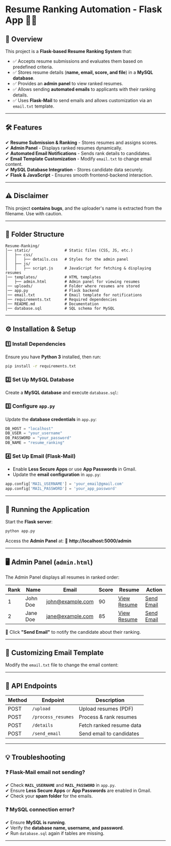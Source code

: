 # Resume Ranking Automation - Flask App 📄🚀

## 📌 Overview
This project is a **Flask-based Resume Ranking System** that:
- ✅ Accepts resume submissions and evaluates them based on predefined criteria.
- ✅ Stores resume details (**name, email, score, and file**) in a **MySQL database**.
- ✅ Provides an **admin panel** to view ranked resumes.
- ✅ Allows sending **automated emails** to applicants with their ranking details.
- ✅ Uses **Flask-Mail** to send emails and allows customization via an `email.txt` template.

---

## 🛠 Features
✔ **Resume Submission & Ranking** - Stores resumes and assigns scores.  
✔ **Admin Panel** - Displays ranked resumes dynamically.  
✔ **Automated Email Notifications** - Sends rank details to candidates.  
✔ **Email Template Customization** - Modify `email.txt` to change email content.  
✔ **MySQL Database Integration** - Stores candidate data securely.  
✔ **Flask & JavaScript** - Ensures smooth frontend-backend interaction.  

---

## ⚠️ Disclaimer
This project **contains bugs**, and the uploader's name is extracted from the filename. Use with caution.

---

## 📂 Folder Structure
```
Resume-Ranking/
│── static/               # Static files (CSS, JS, etc.)
│   ├── css/
│   │   ├── details.css   # Styles for the admin panel
│   ├── js/
│   │   ├── script.js     # JavaScript for fetching & displaying resumes
│── templates/            # HTML templates
│   ├── admin.html        # Admin panel for viewing resumes
│── uploads/              # Folder where resumes are stored
│── app.py                # Flask backend
│── email.txt             # Email template for notifications
│── requirements.txt      # Required dependencies
│── README.md             # Documentation
│── database.sql          # SQL schema for MySQL
```

---

## ⚙️ Installation & Setup

### 1️⃣ Install Dependencies
Ensure you have **Python 3** installed, then run:
```bash
pip install -r requirements.txt
```

### 2️⃣ Set Up MySQL Database
Create a **MySQL database** and execute `database.sql`:


### 3️⃣ Configure `app.py`
Update the **database credentials** in `app.py`:
```python
DB_HOST = "localhost"
DB_USER = "your_username"
DB_PASSWORD = "your_password"
DB_NAME = "resume_ranking"
```

### 4️⃣ Set Up Email (Flask-Mail)
- Enable **Less Secure Apps** or use **App Passwords** in Gmail.
- Update the **email configuration** in `app.py`:
```python
app.config['MAIL_USERNAME'] = 'your_email@gmail.com'
app.config['MAIL_PASSWORD'] = 'your_app_password'
```

---

## 🚀 Running the Application
Start the **Flask server**:
```bash
python app.py
```
Access the **Admin Panel** at:
🔗 **http://localhost:5000/admin**

---

## 🖥️ Admin Panel (`admin.html`)
The Admin Panel displays all resumes in ranked order:

| Rank | Name      | Email              | Score | Resume           | Action      |
|------|----------|--------------------|-------|------------------|-------------|
| 1    | John Doe | john@example.com   | 90    | [View Resume]()  | [Send Email]() |
| 2    | Jane Doe | jane@example.com   | 85    | [View Resume]()  | [Send Email]() |

🔹 Click **"Send Email"** to notify the candidate about their ranking.

---

## 📨 Customizing Email Template
Modify the `email.txt` file to change the email content:

---

## 📌 API Endpoints

| Method | Endpoint            | Description                  |
|--------|---------------------|------------------------------|
| POST   | `/upload`           | Upload resumes (PDF)        |
| POST   | `/process_resumes`  | Process & rank resumes      |
| POST   | `/details`          | Fetch ranked resume data    |
| POST   | `/send_email`       | Send email to candidates    |

---

## 💡 Troubleshooting

### ❓ Flask-Mail email not sending?
✔ Check **`MAIL_USERNAME`** and **`MAIL_PASSWORD`** in `app.py`.  
✔ Ensure **Less Secure Apps** or **App Passwords** are enabled in Gmail.  
✔ Check your **spam folder** for the emails.  

### ❓ MySQL connection error?
✔ Ensure **MySQL is running**.  
✔ Verify the **database name, username, and password**.  
✔ Run `database.sql` again if tables are missing.  

---
